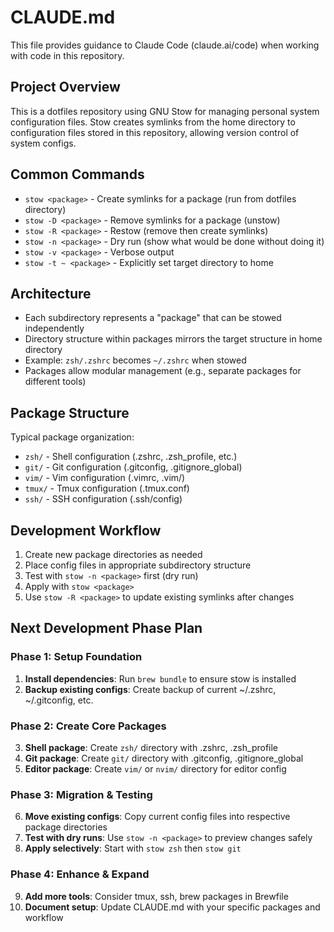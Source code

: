 # CLAUDE.md

This file provides guidance to Claude Code (claude.ai/code) when working with code in this repository.

## Project Overview

This is a dotfiles repository using GNU Stow for managing personal system configuration files. Stow creates symlinks from the home directory to configuration files stored in this repository, allowing version control of system configs.

## Common Commands

- `stow <package>` - Create symlinks for a package (run from dotfiles directory)
- `stow -D <package>` - Remove symlinks for a package (unstow)
- `stow -R <package>` - Restow (remove then create symlinks)
- `stow -n <package>` - Dry run (show what would be done without doing it)
- `stow -v <package>` - Verbose output
- `stow -t ~ <package>` - Explicitly set target directory to home

## Architecture

- Each subdirectory represents a "package" that can be stowed independently
- Directory structure within packages mirrors the target structure in home directory
- Example: `zsh/.zshrc` becomes `~/.zshrc` when stowed
- Packages allow modular management (e.g., separate packages for different tools)

## Package Structure

Typical package organization:
- `zsh/` - Shell configuration (.zshrc, .zsh_profile, etc.)
- `git/` - Git configuration (.gitconfig, .gitignore_global)
- `vim/` - Vim configuration (.vimrc, .vim/)
- `tmux/` - Tmux configuration (.tmux.conf)
- `ssh/` - SSH configuration (.ssh/config)

## Development Workflow

1. Create new package directories as needed
2. Place config files in appropriate subdirectory structure
3. Test with `stow -n <package>` first (dry run)
4. Apply with `stow <package>`
5. Use `stow -R <package>` to update existing symlinks after changes

## Next Development Phase Plan

### Phase 1: Setup Foundation
1. **Install dependencies**: Run `brew bundle` to ensure stow is installed
2. **Backup existing configs**: Create backup of current ~/.zshrc, ~/.gitconfig, etc.

### Phase 2: Create Core Packages  
3. **Shell package**: Create `zsh/` directory with .zshrc, .zsh_profile
4. **Git package**: Create `git/` directory with .gitconfig, .gitignore_global  
5. **Editor package**: Create `vim/` or `nvim/` directory for editor config

### Phase 3: Migration & Testing
6. **Move existing configs**: Copy current config files into respective package directories
7. **Test with dry runs**: Use `stow -n <package>` to preview changes safely
8. **Apply selectively**: Start with `stow zsh` then `stow git`

### Phase 4: Enhance & Expand
9. **Add more tools**: Consider tmux, ssh, brew packages in Brewfile
10. **Document setup**: Update CLAUDE.md with your specific packages and workflow